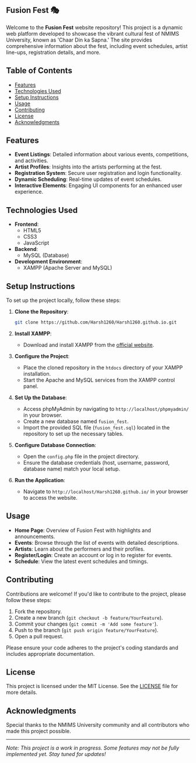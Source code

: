 ## Fusion Fest 🎭

Welcome to the **Fusion Fest** website repository! This project is a dynamic web platform developed to showcase the vibrant cultural fest of NMIMS University, known as 'Chaar Din ka Sapna.' The site provides comprehensive information about the fest, including event schedules, artist line-ups, registration details, and more.

## Table of Contents

- [Features](#features)
- [Technologies Used](#technologies-used)
- [Setup Instructions](#setup-instructions)
- [Usage](#usage)
- [Contributing](#contributing)
- [License](#license)
- [Acknowledgments](#acknowledgments)

## Features

- **Event Listings**: Detailed information about various events, competitions, and activities.
- **Artist Profiles**: Insights into the artists performing at the fest.
- **Registration System**: Secure user registration and login functionality.
- **Dynamic Scheduling**: Real-time updates of event schedules.
- **Interactive Elements**: Engaging UI components for an enhanced user experience.

## Technologies Used

- **Frontend**:
  - HTML5
  - CSS3
  - JavaScript
- **Backend**:
  - MySQL (Database)
- **Development Environment**:
  - XAMPP (Apache Server and MySQL)

## Setup Instructions

To set up the project locally, follow these steps:

1. **Clone the Repository**:
   ```bash
   git clone https://github.com/Harsh1260/Harsh1260.github.io.git
   ```

2. **Install XAMPP**:
   - Download and install XAMPP from the [official website](https://www.apachefriends.org/index.html).

3. **Configure the Project**:
   - Place the cloned repository in the `htdocs` directory of your XAMPP installation.
   - Start the Apache and MySQL services from the XAMPP control panel.

4. **Set Up the Database**:
   - Access phpMyAdmin by navigating to `http://localhost/phpmyadmin/` in your browser.
   - Create a new database named `fusion_fest`.
   - Import the provided SQL file (`fusion_fest.sql`) located in the repository to set up the necessary tables.

5. **Configure Database Connection**:
   - Open the `config.php` file in the project directory.
   - Ensure the database credentials (host, username, password, database name) match your local setup.

6. **Run the Application**:
   - Navigate to `http://localhost/Harsh1260.github.io/` in your browser to access the website.

## Usage

- **Home Page**: Overview of Fusion Fest with highlights and announcements.
- **Events**: Browse through the list of events with detailed descriptions.
- **Artists**: Learn about the performers and their profiles.
- **Register/Login**: Create an account or log in to register for events.
- **Schedule**: View the latest event schedules and timings.

## Contributing

Contributions are welcome! If you'd like to contribute to the project, please follow these steps:

1. Fork the repository.
2. Create a new branch (`git checkout -b feature/YourFeature`).
3. Commit your changes (`git commit -m 'Add some feature'`).
4. Push to the branch (`git push origin feature/YourFeature`).
5. Open a pull request.

Please ensure your code adheres to the project's coding standards and includes appropriate documentation.

## License

This project is licensed under the MIT License. See the [LICENSE](LICENSE) file for more details.

## Acknowledgments

Special thanks to the NMIMS University community and all contributors who made this project possible.

---

*Note: This project is a work in progress. Some features may not be fully implemented yet. Stay tuned for updates!*

